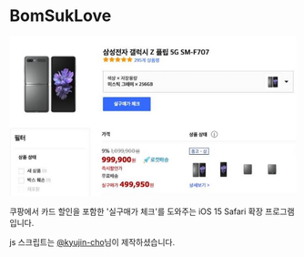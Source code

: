 # BomSukLove

![](example.jpeg)

쿠팡에서 카드 할인을 포함한 '실구매가 체크'를 도와주는 iOS 15 Safari 확장 프로그램 입니다.

js 스크립트는 [@kyujin-cho](https://github.com/kyujin-cho)님이 제작하셨습니다. 

